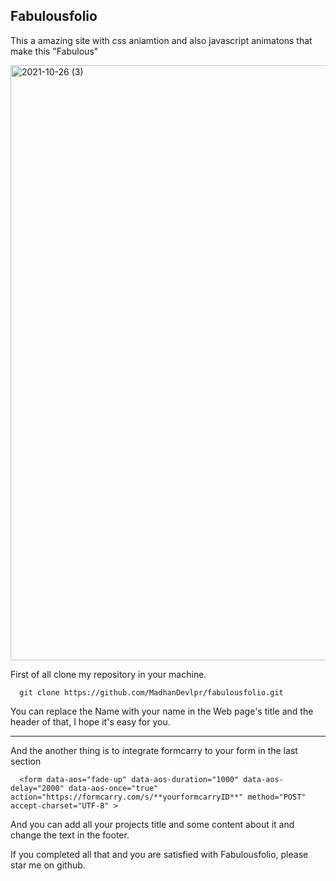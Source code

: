 ## Fabulousfolio
This a amazing site with css aniamtion and also javascript animatons that make this "Fabulous"


<img width="952" alt="2021-10-26 (3)" src="https://user-images.githubusercontent.com/81558579/138856683-7cca2b73-b783-4bb3-843d-fc37f18bf4e2.png">


First of all clone my repository in your machine.
```
  git clone https://github.com/MadhanDevlpr/fabulousfolio.git
```

You can replace the Name with your name in the Web page's title and the header of that, I hope it's easy for you.


__________________________________________

And the another thing is to integrate formcarry to your form in the last section

```
  <form data-aos="fade-up" data-aos-duration="1000" data-aos-delay="2000" data-aos-once="true" action="https://formcarry.com/s/**yourformcarryID**" method="POST" accept-charset="UTF-8" >
```
And you can add all your projects title and some content about it and change the text in the footer.

If you completed all that and you are satisfied with Fabulousfolio, please star me on github.
